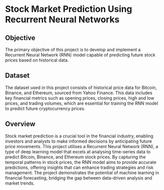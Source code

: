 # Stock Market Prediction Using Recurrent Neural Networks

## Objective

The primary objective of this project is to develop and implement a Recurrent Neural Network (RNN) model capable of predicting future stock prices based on historical data.

## Dataset

The dataset used in this project consists of historical price data for Bitcoin, Binance, and Ethereum, sourced from Yahoo Finance. This data includes key financial metrics such as opening prices, closing prices, high and low prices, and trading volumes, which are essential for training the RNN model to predict future cryptocurrency prices.

## Overview 

Stock market prediction is a crucial tool in the financial industry, enabling investors and analysts to make informed decisions by anticipating future price movements. This project utilises a Recurrent Neural Network (RNN), a type of deep learning model that excels at analysing time-series data to predict Bitcoin, Binance, and Ethereum stock prices. By capturing the temporal patterns in stock prices, the RNN model aims to provide accurate predictions, offering insights that can enhance trading strategies and risk management. The project demonstrates the potential of machine learning in financial forecasting, bridging the gap between data-driven analysis and market trends.
